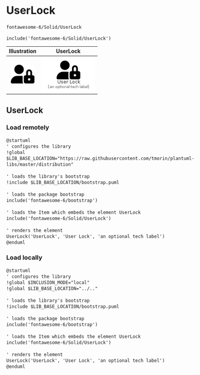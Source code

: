 # UserLock


```text
fontawesome-6/Solid/UserLock
```

```text
include('fontawesome-6/Solid/UserLock')
```



| Illustration | UserLock |
| :---: | :---: |
| ![illustration for Illustration](../../fontawesome-6/Solid/UserLock.png) | ![illustration for UserLock](../../fontawesome-6/Solid/UserLock.Local.png) |




## UserLock

### Load remotely
```plantuml
@startuml
' configures the library
!global $LIB_BASE_LOCATION="https://raw.githubusercontent.com/tmorin/plantuml-libs/master/distribution"

' loads the library's bootstrap
!include $LIB_BASE_LOCATION/bootstrap.puml

' loads the package bootstrap
include('fontawesome-6/bootstrap')

' loads the Item which embeds the element UserLock
include('fontawesome-6/Solid/UserLock')

' renders the element
UserLock('UserLock', 'User Lock', 'an optional tech label')
@enduml
```

### Load locally
```plantuml
@startuml
' configures the library
!global $INCLUSION_MODE="local"
!global $LIB_BASE_LOCATION="../.."

' loads the library's bootstrap
!include $LIB_BASE_LOCATION/bootstrap.puml

' loads the package bootstrap
include('fontawesome-6/bootstrap')

' loads the Item which embeds the element UserLock
include('fontawesome-6/Solid/UserLock')

' renders the element
UserLock('UserLock', 'User Lock', 'an optional tech label')
@enduml
```


